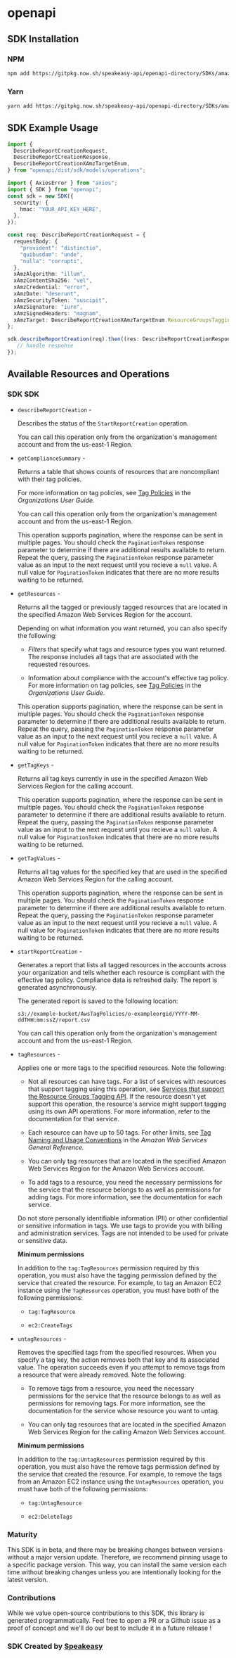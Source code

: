 # openapi

<!-- Start SDK Installation -->
## SDK Installation

### NPM

```bash
npm add https://gitpkg.now.sh/speakeasy-api/openapi-directory/SDKs/amazonaws.com/resourcegroupstaggingapi/2017-01-26/typescript
```

### Yarn

```bash
yarn add https://gitpkg.now.sh/speakeasy-api/openapi-directory/SDKs/amazonaws.com/resourcegroupstaggingapi/2017-01-26/typescript
```
<!-- End SDK Installation -->

## SDK Example Usage
<!-- Start SDK Example Usage -->
```typescript
import {
  DescribeReportCreationRequest,
  DescribeReportCreationResponse,
  DescribeReportCreationXAmzTargetEnum,
} from "openapi/dist/sdk/models/operations";

import { AxiosError } from "axios";
import { SDK } from "openapi";
const sdk = new SDK({
  security: {
    hmac: "YOUR_API_KEY_HERE",
  },
});

const req: DescribeReportCreationRequest = {
  requestBody: {
    "provident": "distinctio",
    "quibusdam": "unde",
    "nulla": "corrupti",
  },
  xAmzAlgorithm: "illum",
  xAmzContentSha256: "vel",
  xAmzCredential: "error",
  xAmzDate: "deserunt",
  xAmzSecurityToken: "suscipit",
  xAmzSignature: "iure",
  xAmzSignedHeaders: "magnam",
  xAmzTarget: DescribeReportCreationXAmzTargetEnum.ResourceGroupsTaggingAPI20170126DescribeReportCreation,
};

sdk.describeReportCreation(req).then((res: DescribeReportCreationResponse | AxiosError) => {
   // handle response
});
```
<!-- End SDK Example Usage -->

<!-- Start SDK Available Operations -->
## Available Resources and Operations

### SDK SDK

* `describeReportCreation` - <p>Describes the status of the <code>StartReportCreation</code> operation. </p> <p>You can call this operation only from the organization's management account and from the us-east-1 Region.</p>
* `getComplianceSummary` - <p>Returns a table that shows counts of resources that are noncompliant with their tag policies.</p> <p>For more information on tag policies, see <a href="https://docs.aws.amazon.com/organizations/latest/userguide/orgs_manage_policies_tag-policies.html">Tag Policies</a> in the <i>Organizations User Guide.</i> </p> <p>You can call this operation only from the organization's management account and from the us-east-1 Region.</p> <p>This operation supports pagination, where the response can be sent in multiple pages. You should check the <code>PaginationToken</code> response parameter to determine if there are additional results available to return. Repeat the query, passing the <code>PaginationToken</code> response parameter value as an input to the next request until you recieve a <code>null</code> value. A null value for <code>PaginationToken</code> indicates that there are no more results waiting to be returned.</p>
* `getResources` - <p>Returns all the tagged or previously tagged resources that are located in the specified Amazon Web Services Region for the account.</p> <p>Depending on what information you want returned, you can also specify the following:</p> <ul> <li> <p> <i>Filters</i> that specify what tags and resource types you want returned. The response includes all tags that are associated with the requested resources.</p> </li> <li> <p>Information about compliance with the account's effective tag policy. For more information on tag policies, see <a href="https://docs.aws.amazon.com/organizations/latest/userguide/orgs_manage_policies_tag-policies.html">Tag Policies</a> in the <i>Organizations User Guide.</i> </p> </li> </ul> <p>This operation supports pagination, where the response can be sent in multiple pages. You should check the <code>PaginationToken</code> response parameter to determine if there are additional results available to return. Repeat the query, passing the <code>PaginationToken</code> response parameter value as an input to the next request until you recieve a <code>null</code> value. A null value for <code>PaginationToken</code> indicates that there are no more results waiting to be returned.</p>
* `getTagKeys` - <p>Returns all tag keys currently in use in the specified Amazon Web Services Region for the calling account.</p> <p>This operation supports pagination, where the response can be sent in multiple pages. You should check the <code>PaginationToken</code> response parameter to determine if there are additional results available to return. Repeat the query, passing the <code>PaginationToken</code> response parameter value as an input to the next request until you recieve a <code>null</code> value. A null value for <code>PaginationToken</code> indicates that there are no more results waiting to be returned.</p>
* `getTagValues` - <p>Returns all tag values for the specified key that are used in the specified Amazon Web Services Region for the calling account.</p> <p>This operation supports pagination, where the response can be sent in multiple pages. You should check the <code>PaginationToken</code> response parameter to determine if there are additional results available to return. Repeat the query, passing the <code>PaginationToken</code> response parameter value as an input to the next request until you recieve a <code>null</code> value. A null value for <code>PaginationToken</code> indicates that there are no more results waiting to be returned.</p>
* `startReportCreation` - <p>Generates a report that lists all tagged resources in the accounts across your organization and tells whether each resource is compliant with the effective tag policy. Compliance data is refreshed daily. The report is generated asynchronously.</p> <p>The generated report is saved to the following location:</p> <p> <code>s3://example-bucket/AwsTagPolicies/o-exampleorgid/YYYY-MM-ddTHH:mm:ssZ/report.csv</code> </p> <p>You can call this operation only from the organization's management account and from the us-east-1 Region.</p>
* `tagResources` - <p>Applies one or more tags to the specified resources. Note the following:</p> <ul> <li> <p>Not all resources can have tags. For a list of services with resources that support tagging using this operation, see <a href="https://docs.aws.amazon.com/resourcegroupstagging/latest/APIReference/supported-services.html">Services that support the Resource Groups Tagging API</a>. If the resource doesn't yet support this operation, the resource's service might support tagging using its own API operations. For more information, refer to the documentation for that service.</p> </li> <li> <p>Each resource can have up to 50 tags. For other limits, see <a href="https://docs.aws.amazon.com/general/latest/gr/aws_tagging.html#tag-conventions">Tag Naming and Usage Conventions</a> in the <i>Amazon Web Services General Reference.</i> </p> </li> <li> <p>You can only tag resources that are located in the specified Amazon Web Services Region for the Amazon Web Services account.</p> </li> <li> <p>To add tags to a resource, you need the necessary permissions for the service that the resource belongs to as well as permissions for adding tags. For more information, see the documentation for each service.</p> </li> </ul> <important> <p>Do not store personally identifiable information (PII) or other confidential or sensitive information in tags. We use tags to provide you with billing and administration services. Tags are not intended to be used for private or sensitive data.</p> </important> <p> <b>Minimum permissions</b> </p> <p>In addition to the <code>tag:TagResources</code> permission required by this operation, you must also have the tagging permission defined by the service that created the resource. For example, to tag an Amazon EC2 instance using the <code>TagResources</code> operation, you must have both of the following permissions:</p> <ul> <li> <p> <code>tag:TagResource</code> </p> </li> <li> <p> <code>ec2:CreateTags</code> </p> </li> </ul>
* `untagResources` - <p>Removes the specified tags from the specified resources. When you specify a tag key, the action removes both that key and its associated value. The operation succeeds even if you attempt to remove tags from a resource that were already removed. Note the following:</p> <ul> <li> <p>To remove tags from a resource, you need the necessary permissions for the service that the resource belongs to as well as permissions for removing tags. For more information, see the documentation for the service whose resource you want to untag.</p> </li> <li> <p>You can only tag resources that are located in the specified Amazon Web Services Region for the calling Amazon Web Services account.</p> </li> </ul> <p> <b>Minimum permissions</b> </p> <p>In addition to the <code>tag:UntagResources</code> permission required by this operation, you must also have the remove tags permission defined by the service that created the resource. For example, to remove the tags from an Amazon EC2 instance using the <code>UntagResources</code> operation, you must have both of the following permissions:</p> <ul> <li> <p> <code>tag:UntagResource</code> </p> </li> <li> <p> <code>ec2:DeleteTags</code> </p> </li> </ul>
<!-- End SDK Available Operations -->

### Maturity

This SDK is in beta, and there may be breaking changes between versions without a major version update. Therefore, we recommend pinning usage
to a specific package version. This way, you can install the same version each time without breaking changes unless you are intentionally
looking for the latest version.

### Contributions

While we value open-source contributions to this SDK, this library is generated programmatically.
Feel free to open a PR or a Github issue as a proof of concept and we'll do our best to include it in a future release !

### SDK Created by [Speakeasy](https://docs.speakeasyapi.dev/docs/using-speakeasy/client-sdks)

